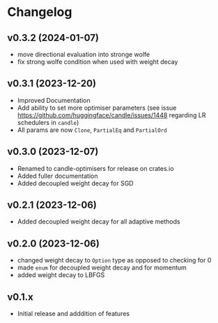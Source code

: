 # Changelog

## v0.3.2 (2024-01-07)

* move directional evaluation into stronge wolfe
* fix strong wolfe condition when used with weight decay

## v0.3.1 (2023-12-20)

* Improved Documentation
* Add ability to set more optimiser parameters (see issue <https://github.com/huggingface/candle/issues/1448> regarding LR schedulers in `candle`)
* All params are now `Clone`, `PartialEq` and `PartialOrd`

## v0.3.0 (2023-12-07)

* Renamed to candle-optimisers for release on crates.io
* Added fuller documentation
* Added decoupled weight decay for SGD

## v0.2.1 (2023-12-06)

* Added decoupled weight decay for all adaptive methods

## v0.2.0 (2023-12-06)

* changed weight decay to `Option` type as opposed to checking for 0
* made `enum` for decoupled weight decay and for momentum
* added weight decay to LBFGS

## v0.1.x

* Initial release and adddition of features
